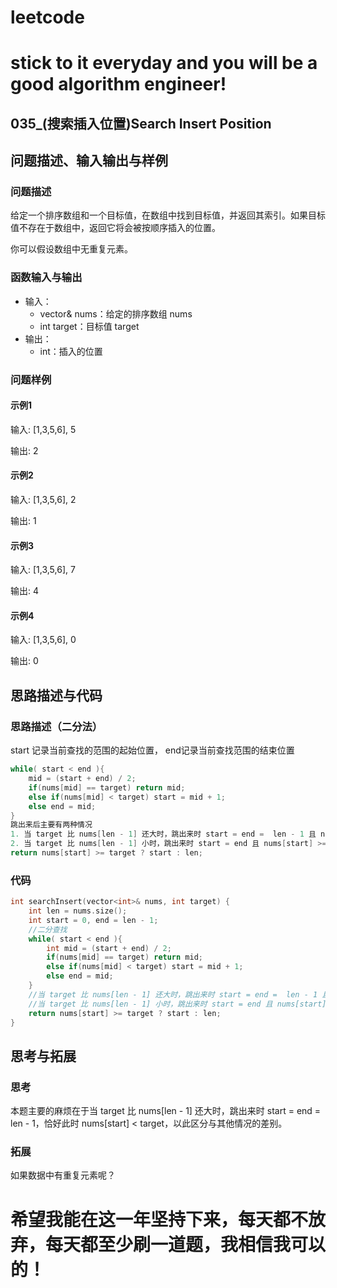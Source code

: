 # leetcode
# stick to it everyday and you will be a good algorithm engineer!
## 035_(搜索插入位置)Search Insert Position
## 问题描述、输入输出与样例

### 问题描述

给定一个排序数组和一个目标值，在数组中找到目标值，并返回其索引。如果目标值不存在于数组中，返回它将会被按顺序插入的位置。

你可以假设数组中无重复元素。

### 函数输入与输出

* 输入：
	* vector<int>& nums：给定的排序数组 nums 
	* int target：目标值 target
* 输出：
	* int：插入的位置
	
### 问题样例

#### 示例1

输入: [1,3,5,6], 5

输出: 2

#### 示例2

输入: [1,3,5,6], 2

输出: 1

#### 示例3

输入: [1,3,5,6], 7

输出: 4

#### 示例4

输入: [1,3,5,6], 0

输出: 0
	
	
## 思路描述与代码	
### 思路描述（二分法）
start 记录当前查找的范围的起始位置， end记录当前查找范围的结束位置
```cpp
while( start < end ){
	mid = (start + end) / 2;
	if(nums[mid] == target) return mid; 
	else if(nums[mid] < target) start = mid + 1;
	else end = mid;
}
跳出来后主要有两种情况
1. 当 target 比 nums[len - 1] 还大时，跳出来时 start = end =  len - 1 且 nums[start] < target
2. 当 target 比 nums[len - 1] 小时，跳出来时 start = end 且 nums[start] >= target
return nums[start] >= target ? start : len;
```

### 代码
```cpp
int searchInsert(vector<int>& nums, int target) {
	int len = nums.size();
	int start = 0, end = len - 1;
	//二分查找
	while( start < end ){
		int mid = (start + end) / 2;
		if(nums[mid] == target) return mid; 
		else if(nums[mid] < target) start = mid + 1;
		else end = mid;
	}
	//当 target 比 nums[len - 1] 还大时，跳出来时 start = end =  len - 1 且 nums[start] < target
	//当 target 比 nums[len - 1] 小时，跳出来时 start = end 且 nums[start] >= target
	return nums[start] >= target ? start : len;
}
```
## 思考与拓展
### 思考
本题主要的麻烦在于当 target 比 nums[len - 1] 还大时，跳出来时 start = end =  len - 1，恰好此时 nums[start] < target，以此区分与其他情况的差别。
### 拓展
如果数据中有重复元素呢？


	  
# 希望我能在这一年坚持下来，每天都不放弃，每天都至少刷一道题，我相信我可以的！
